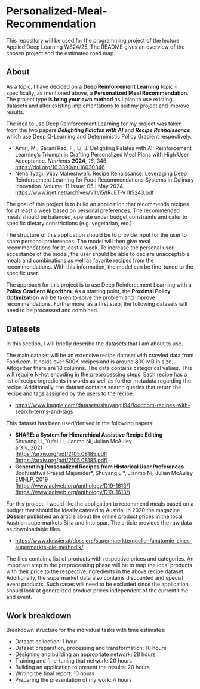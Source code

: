 # Personalized-Meal-Recommendation

This repository will be used for the programming project of the lecture Applied Deep Learning WS24/25. The README gives an overview of the chosen project and the estimated road map. 

## About
 As a topic, I have decided on a **Deep Reinforcement Learning** topic -  specifically, as mentioned above, a **Personalized Meal Recommendation**. 
 The project type is **bring your own method** as I plan to use existing datasets and alter existing implementations to suit my project and improve results. 

The idea to use Deep Reinforcement Learning for my project was taken from the two papers ***Delighting Palates with AI*** and ***Recipe Rennaissance*** which use Deep Q-Learning and Deterministic Policy Gradient respectively.
-  Amiri, M.; Sarani Rad, F.; Li, J. Delighting Palates with AI: Reinforcement Learning’s Triumph in Crafting Personalized Meal Plans with High User Acceptance. _Nutrients_ **2024**, _16_, 346. https://doi.org/10.3390/nu16030346
- Neha Tyagi; Vijay Maheshwari. Recipe Renaissance: Leveraging Deep Reinforcement Learning for Food
Recommendations Systems in Culinary Innovation. Volume: 11 Issue: 05 | May 2024. https://www.irjet.net/archives/V11/i5/IRJET-V11I5243.pdf

The goal of this project is to build an application that recommends recipes for at least a week based on personal preferences. The recommended meals should be balanced, operate under budget constraints and cater to specific dietary constrictions (e.g. vegetarian, etc.).

The structure of this application should be to provide input for the user to share personal preferences. The model will then give meal recommendations for at least a week. To increase the personal user acceptance of the model, the user should be able to declare unacceptable meals and combinations as well as favorite recipes from the recommendations. With this information, the model can be fine-tuned to the specific user. 

The approach for this project is to use Deep Reinforcement Learning with a **Policy Gradient Algorithm**. As a starting point, the **Proximal Policy Optimization** will be taken to solve the problem and improve recommendations. Furthermore, as a first step, the following datasets will need to be processed and combined. 

## Datasets

In this section, I will briefly describe the datasets that I am about to use. 

The main dataset will be an extensive recipe dataset with crawled data from Food.com. It holds over 500K recipes and is around 800 MB in size. Altogether there are 10 columns. The data contains categorical values. This will require N-hot encoding in the preprocessing steps. Each recipe has a list of recipe ingredients in words as well as further metadata regarding the recipe. Additionally, the dataset contains search queries that return the recipe and tags assigned by the users to the recipe. 
- https://www.kaggle.com/datasets/shuyangli94/foodcom-recipes-with-search-terms-and-tags

This dataset has been used/derived in the following papers:
- **SHARE: a System for Hierarchical Assistive Recipe Editing**  
Shuyang Li, Yufei Li, Jianmo Ni, Julian McAuley  
arXiv, 2021  
[https://arxiv.org/pdf/2105.08185.pdf](https://arxiv.org/pdf/2105.08185.pdf)
- **Generating Personalized Recipes from Historical User Preferences**  
Bodhisattwa Prasad Majumder*, Shuyang Li*, Jianmo Ni, Julian McAuley  
EMNLP, 2019  
[https://www.aclweb.org/anthology/D19-1613/](https://www.aclweb.org/anthology/D19-1613/)

For this project, I would like the application to recommend meals based on a budget that should be ideally catered to Austria. In 2020 the magazine **Dossier** published an article about the online product prices in the local Austrian supermarkets Billa and Interspar. The article provides the raw data as downloadable files.
- https://www.dossier.at/dossiers/supermaerkte/quellen/anatomie-eines-supermarkts-die-methodik/

The files contain a list of products with respective prices and categories. An important step in the preprocessing phase will be to map the local products with their price to the respective ingredients in the above recipe dataset. Additionally, the supermarket data also contains discounted and special event products. Such cases will need to be excluded since the application should look at generalized product prices independent of the current time and event.

## Work breakdown

Breakdown structure for the individual tasks with time estimates:

 - Dataset collection: 1 hour
 - Dataset preparation, processing and transformation: 10 hours
 - Designing and building an appropriate network: 28 hours 
 - Training and fine-tuning that network: 20 hours
 - Building an application to present the results: 20 hours
 - Writing the final report: 10 hours
 - Preparing the presentation of my work: 4 hours
